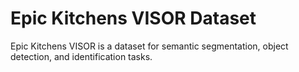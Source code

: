 # Epic Kitchens VISOR Dataset

Epic Kitchens VISOR is a dataset for semantic segmentation, object detection, and identification tasks.